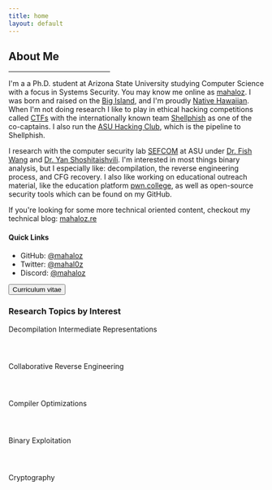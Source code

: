 ```yaml
---
title: home
layout: default
---
```


## About Me
<hr style="width:200px" class="w3-opacity">

I'm a a Ph.D. student at Arizona State University studying Computer Science with a focus in Systems Security. You may know me online as [mahaloz](https://github.com/mahaloz). I was born and raised on the [Big Island](https://en.wikipedia.org/wiki/Hawaii_(island)), and I'm proudly [Native Hawaiian](https://www.nps.gov/locations/hawaii/heritage.htm). When I'm not doing research I like to play in ethical hacking competitions called [CTFs](https://ctftime.org/ctf-wtf/) with the internationally known team [Shellphish](http://shellphish.net/) as one of the co-captains. I also run the [ASU Hacking Club](https://asuhacking.club), which is the pipeline to Shellphish. 

I research with the computer security lab [SEFCOM](http://sefcom.asu.edu/) at ASU under [Dr. Fish Wang](https://ruoyuwang.me) and [Dr. Yan Shoshitaishvili](https://www.yancomm.net/). I'm interested in most things binary analysis, but I especially like: decompilation, the reverse engineering process, and CFG recovery. I also like working on educational outreach material, like the education platform [pwn.college](https://pwn.college), as well as open-source security tools which can be found on my GitHub.

If you're looking for some more technical oriented content, checkout my technical blog: [mahaloz.re](https://mahaloz.re)


#### Quick Links
- GitHub: [@mahaloz](https://github.com/mahaloz)
- Twitter: [@mahal0z](https://twitter.com/mahal0z)
- Discord: [@mahaloz](https://discordapp.com/users/593280144962224138)

<button class="w3-button w3-light-grey w3-padding-large w3-section" onclick="location.href='https://github.com/mahaloz/zionbasque.com/raw/master/files/Short_CV.pdf'" type="button">
    <i class="fa fa-download"></i> 
    Curriculum vitae
</button>

<br>

### Research Topics by Interest
<p class="w3-wide">Decompilation Intermediate Representations</p>
<div class="w3-white">
    <div class="w3-dark-grey" style="height:28px;width:90%"></div>
</div>

<p class="w3-wide">Collaborative Reverse Engineering</p>
<div class="w3-white">
    <div class="w3-dark-grey" style="height:28px;width:85%"></div>
</div>

<p class="w3-wide">Compiler Optimizations</p>
<div class="w3-white">
    <div class="w3-dark-grey" style="height:28px;width:70%"></div>
</div> 

<p class="w3-wide">Binary Exploitation</p>
<div class="w3-white">
    <div class="w3-dark-grey" style="height:28px;width:60%"></div>
</div>

<p class="w3-wide">Cryptography</p>
<div class="w3-white">
    <div class="w3-dark-grey" style="height:28px;width:30%"></div>
</div>




